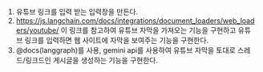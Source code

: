 <!-- prd.md -->

1. 유튜브 링크를 입력 받는 입력창을 만든다.
2. https://js.langchain.com/docs/integrations/document_loaders/web_loaders/youtube/ 이 링크를 참고하여 유튜브 자막을 가져오는 기능을 구현하고 유튜브 링크를 입력하면 웹 사이트에 자막을 보여주는 기능을 구현한다.
3. @docs(langgraph)를 사용, gemini api를 사용하여 유튜브 자막을 토대로 스레드/링크드인 게시글을 생성하는 기능을 구현한다.

